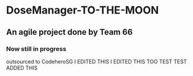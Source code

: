 # DoseManager-TO-THE-MOON

## An agile project done by Team 66 

### Now still in progress 

outsourced to CodeheroSG
I EDITED THIS 
I EDITED THIS TOO
TEST TEST
ADDED THIS
